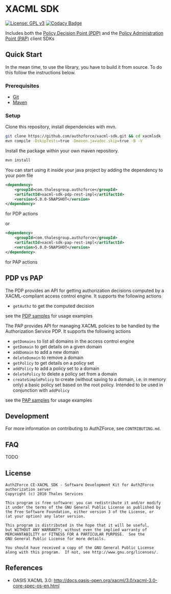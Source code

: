 XACML SDK
=========
[![License: GPL v3](https://img.shields.io/badge/License-GPL%20v3-blue.svg)](https://www.gnu.org/licenses/gpl-3.0)
[![Codacy Badge](https://api.codacy.com/project/badge/Grade/350fb29478014aec81bd6e28067e1355)](https://www.codacy.com/app/romain-ferrari/xacmlsdk?utm_source=tuleap.ow2.org&amp;utm_medium=referral&amp;utm_content=plugins/git/authzforce/xacmlsdk&amp;utm_campaign=Badge_Grade)

Includes both the [Policy Decision Point (PDP)](https://authzforce-ce-fiware.readthedocs.io/en/latest/UserAndProgrammersGuide.html#policy-decision-api) and the [Policy Administration Point (PAP)](https://authzforce-ce-fiware.readthedocs.io/en/latest/UserAndProgrammersGuide.html#policy-administration-api) client SDKs

Quick Start
-----------
In the mean time, to use the library, you have to build it from source. 
To do this follow the instructions below.

### Prerequisites
* [Git](https://git-scm.org)
* [Maven](https://maven.apache.org/)

### Setup
Clone this repository, install dependencies with mvn.

```bash
git clone https://github.com/authzforce/xacml-sdk.git && cd xacmlsdk
mvn compile -DskipTests=true -Dmaven.javadoc.skip=true -B -V
```

Install the package within your own maven repository.
```bash
mvn install
````

You can start using it inside your java project by adding the dependency to your pom file
```xml
<dependency>
	<groupId>com.thalesgroup.authzforce</groupId>
	<artifactId>xacml-sdk-pdp-rest-impl</artifactId>
	<version>5.0.0-SNAPSHOT</version>
</dependency>
````
for PDP actions

or

```xml
<dependency>
	<groupId>com.thalesgroup.authzforce</groupId>
	<artifactId>xacml-sdk-pap-rest-impl</artifactId>
	<version>5.0.0-SNAPSHOT</version>
</dependency>
````
for PAP actions

PDP vs PAP
----------

The PDP provides an API for getting authorization decisions computed by a XACML-compliant access control engine. It supports the following actions

* `getAuthz` to get the computed decision

see the [PDP samples](authzforce-xacmlsdk-samples/src/main/java/org/ow2/authzforce/sdk/pdp) for usage examples

The PAP provides API for managing XACML policies to be handled by the Authorization Service PDP. It supports the following actions

* `getDomains` to list all domains in the access control engine
* `getDomain` to get details on a given domain
* `addDomain` to add a new domain
* `deleteDomain` to remove a domain
* `getPolicy` to get details on a policy set
* `addPolicy` to add a policy set to a domain
* `deletePolicy` to delete a policy set from a domain
* `createSimplePolicy` to create (without saving to a domain, i.e. in memory only) a basic policy set based on the root policy. Intended to be used in conjunction with `addPolicy`

see the [PAP samples](authzforce-xacmlsdk-samples/src/main/java/org/ow2/authzforce/sdk/pap) for usage examples

Development
-----------
For more information on contributing to AuthZForce, see `CONTRIBUTING.md`.

FAQ
-----------
TODO

License
-------
```
AuthZForce CE-XACML SDK - Software Development Kit for AuthZForce authorization server
Copyright (c) 2016 Thales Services

This program is free software: you can redistribute it and/or modify
it under the terms of the GNU General Public License as published by
the Free Software Foundation, either version 3 of the License, or
(at your option) any later version.

This program is distributed in the hope that it will be useful,
but WITHOUT ANY WARRANTY; without even the implied warranty of
MERCHANTABILITY or FITNESS FOR A PARTICULAR PURPOSE.  See the
GNU General Public License for more details.

You should have received a copy of the GNU General Public License
along with this program.  If not, see http://www.gnu.org/licenses/.
```

References
-----------
* OASIS XACML 3.0: http://docs.oasis-open.org/xacml/3.0/xacml-3.0-core-spec-os-en.html

